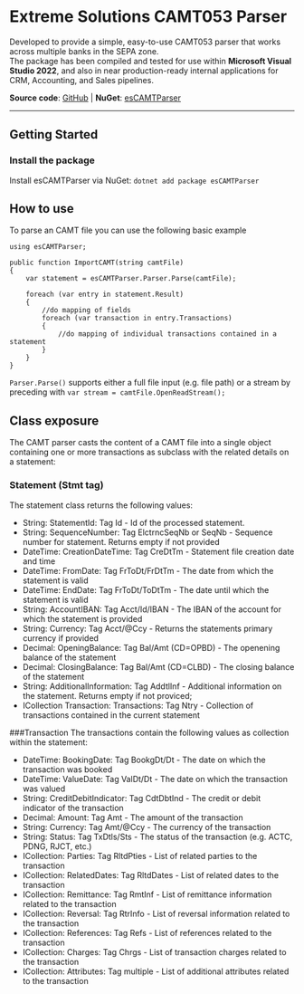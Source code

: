 # Extreme Solutions CAMT053 Parser

Developed to provide a simple, easy-to-use CAMT053 parser that works across multiple banks in the SEPA zone.  
The package has been compiled and tested for use within **Microsoft Visual Studio 2022**, and also in near production-ready internal applications for CRM, Accounting, and Sales pipelines.

**Source code**: [GitHub](https://github.com/Arachnid84/esCAMTParser) | **NuGet**: [esCAMTParser](https://www.nuget.org/packages/esCAMTParser/)

---
## Getting Started

### Install the package
Install esCAMTParser via NuGet: `dotnet add package esCAMTParser`

## How to use
To parse an CAMT file you can use the following basic example

    using esCAMTParser;
    
    public function ImportCAMT(string camtFile)
    {
        var statement = esCAMTParser.Parser.Parse(camtFile);
    
        foreach (var entry in statement.Result)
        {
            //do mapping of fields
            foreach (var transaction in entry.Transactions)
            {
                //do mapping of individual transactions contained in a statement
            }
        }
    }

`Parser.Parse()` supports either a full file input (e.g. file path) or a stream by preceding with `var stream = camtFile.OpenReadStream();`

## Class exposure
The CAMT parser casts the content of a CAMT file into a single object containing one or more transactions as subclass with the related details on a statement:

### Statement (Stmt tag)
The statement class returns the following values:

- String: StatementId: Tag Id - Id of the processed statement.
- String: SequenceNumber: Tag ElctrncSeqNb or SeqNb - Sequence number for statement. Returns empty if not provided
- DateTime: CreationDateTime: Tag CreDtTm - Statement file creation date and time
- DateTime: FromDate: Tag FrToDt/FrDtTm - The date from which the statement is valid
- DateTime: EndDate: Tag FrToDt/ToDtTm - The date until which the statement is valid
- String: AccountIBAN: Tag Acct/Id/IBAN - The IBAN of the account for which the statement is provided
- String: Currency: Tag Acct/@Ccy - Returns the statements primary currency if provided
- Decimal: OpeningBalance: Tag Bal/Amt (CD=OPBD) - The openening balance of the statement
- Decimal: ClosingBalance: Tag Bal/Amt (CD=CLBD) - The closing balance of the statement
- String: AdditionalInformation: Tag AddtlInf - Additional information on the statement. Returns empty if not proviced;
- ICollection Transaction: Transactions: Tag Ntry - Collection of transactions contained in the current statement

###Transaction
The transactions contain the following values as collection within the statement:

- DateTime: BookingDate: Tag BookgDt/Dt - The date on which the transaction was booked
- DateTime: ValueDate: Tag ValDt/Dt - The date on which the transaction was valued
- String: CreditDebitIndicator: Tag CdtDbtInd - The credit or debit indicator of the transaction
- Decimal: Amount: Tag Amt - The amount of the transaction
- String: Currency: Tag Amt/@Ccy - The currency of the transaction
- String: Status: Tag TxDtls/Sts - The status of the transaction (e.g. ACTC, PDNG, RJCT, etc.)
- ICollection: Parties: Tag RltdPties - List of related parties to the transaction
- ICollection: RelatedDates: Tag RltdDates - List of related dates to the transaction
- ICollection: Remittance: Tag RmtInf - List of remittance information related to the transaction
- ICollection: Reversal: Tag RtrInfo - List of reversal information related to the transaction
- ICollection: References: Tag Refs - List of references related to the transaction
- ICollection: Charges: Tag Chrgs - List of transaction charges related to the transaction
- ICollection: Attributes: Tag multiple - List of additional attributes related to the transaction